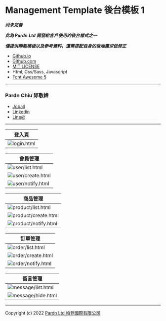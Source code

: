 # Management Template 後台模板 1

***尚未完善***

***此為 Pardn.Ltd 開發給客戶使用的後台樣式之一***

***僅提供靜態模板以及參考資料，還需搭配自身的後端需求做修正***


- [Github.io](https://pardnchiu.github.io/management-template-1/)
- [Github.com](https://github.com/pardnchiu/management-template-1/)
- [MIT LICENSE](./LICENSE)
- Html, Css/Sass, Javascript
- [Font Awesome 5](https://fontawesome.com/v5/search)

***

### Pardn Chiu 邱敬幃

- [Joball](https://joball.tw/@pardnltd)
- [Linkedin](https://www.linkedin.com/in/pardnchiu/)
- [Line@](http://lin.ee/Gtcb5kc)

***

| 登入頁 |
| --- |
| ![login.html](./preview/login.png) |

| 會員管理 |
| --- |
| ![user/list.html](./preview/userList.png) |
| ![user/create.html](./preview/userCreate.png) |
| ![user/notify.html](./preview/userNotify.png) |

| 商品管理 |
| --- |
| ![product/list.html](./preview/productList.png) |
| ![product/create.html](./preview/productCreate.png) |
| ![product/notify.html](./preview/productNotify.png) |

| 訂單管理 |
| --- |
| ![order/list.html](./preview/orderList.png) |
| ![order/create.html](./preview/orderCreate.png) |
| ![order/notify.html](./preview/orderNotify.png) |

| 留言管理 |
| --- |
| ![message/list.html](./preview/messageList.png) |
| ![message/hide.html](./preview/messageHide.png) |

***

Copyright (c) 2022 [Pardn Ltd 帕登國際有限公司](https://joball.tw/@pardnltd)
